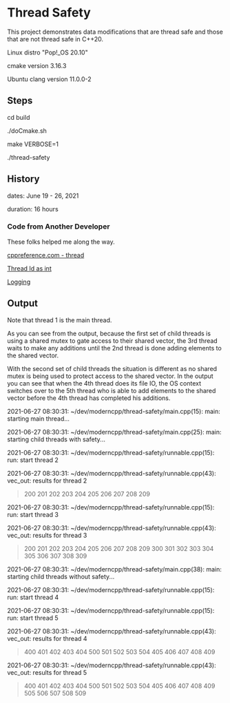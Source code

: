 # Thread Safety

This project demonstrates data modifications that are thread safe and those that are not thread safe in C++20.

Linux distro "Pop!_OS 20.10"

cmake version 3.16.3

Ubuntu clang version 11.0.0-2

## Steps

cd build

./doCmake.sh

make VERBOSE=1

./thread-safety

## History

dates: June 19 - 26, 2021

duration: 16 hours

### Code from Another Developer

These folks helped me along the way.

[cppreference.com - thread](https://en.cppreference.com/w/cpp/thread/thread)

[Thread Id as int](https://stackoverflow.com/questions/7432100/how-to-get-integer-thread-id-in-c11)

[Logging](https://stackoverflow.com/questions/48868895/synchronize-writing-to-log-in-a-multi-threading-process)

## Output

Note that thread 1 is the main thread.

As you can see from the output, because the first set of child threads is using a shared mutex to gate access to their shared vector, the 3rd thread waits to make any additions until the 2nd thread is done adding elements to the shared vector.

With the second set of child threads the situation is different as no shared mutex is being used to protect access to the shared vector.  In the output you can see that when the 4th thread does its file IO, the OS context switches over to the 5th thread who is able to add elements to the shared vector before the 4th thread has completed his additions.

2021-06-27 08:30:31: ~/dev/moderncpp/thread-safety/main.cpp(15): main: starting main thread...

2021-06-27 08:30:31: ~/dev/moderncpp/thread-safety/main.cpp(25): main: starting child threads with safety...

2021-06-27 08:30:31: ~/dev/moderncpp/thread-safety/runnable.cpp(15): run: start thread 2

2021-06-27 08:30:31: ~/dev/moderncpp/thread-safety/runnable.cpp(43): vec_out: results for thread 2

> 200 201 202 203 204 205 206 207 208 209
 
2021-06-27 08:30:31: ~/dev/moderncpp/thread-safety/runnable.cpp(15): run: start thread 3

2021-06-27 08:30:31: ~/dev/moderncpp/thread-safety/runnable.cpp(43): vec_out: results for thread 3

> 200 201 202 203 204 205 206 207 208 209 300 301 302 303 304 305 306 307 308 309
 
2021-06-27 08:30:31: ~/dev/moderncpp/thread-safety/main.cpp(38): main: starting child threads without safety...

2021-06-27 08:30:31: ~/dev/moderncpp/thread-safety/runnable.cpp(15): run: start thread 4

2021-06-27 08:30:31: ~/dev/moderncpp/thread-safety/runnable.cpp(15): run: start thread 5

2021-06-27 08:30:31: ~/dev/moderncpp/thread-safety/runnable.cpp(43): vec_out: results for thread 4

> 400 401 402 403 404 500 501 502 503 504 405 406 407 408 409
 
2021-06-27 08:30:31: ~/dev/moderncpp/thread-safety/runnable.cpp(43): vec_out: results for thread 5

> 400 401 402 403 404 500 501 502 503 504 405 406 407 408 409 505 506 507 508 509

